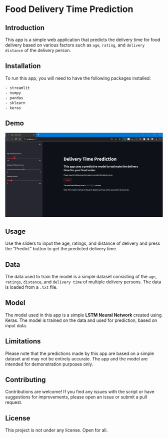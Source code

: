 # **Food Delivery Time Prediction**

## **Introduction**

This app is a simple web application that predicts the delivery time for food delivery based on various factors such as `age`, `rating`, and `delivery distance` of the delivery person.

## **Installation**

To run this app, you will need to have the following packages installed:

```cli
- streamlit
- numpy
- pandas
- sklearn
- keras
```

## **Demo**

<img src="code/style/Time%20Prediction.jpg"  width="600">

## **Usage**

Use the sliders to input the age, ratings, and distance of delivery and press the "Predict" button to get the predicted delivery time.

## **Data**

The data used to train the model is a simple dataset consisting of the `age`, `ratings`, `distance`, and `delivery time` of multiple delivery persons. The data is loaded from a `.txt` file.

## **Model**

The model used in this app is a simple **LSTM Neural Network** created using Keras. The model is trained on the data and used for prediction, based on input data.

## **Limitations**

Please note that the predictions made by this app are based on a simple dataset and may not be entirely accurate. The app and the model are intended for demonstration purposes only.

## **Contributing**

Contributions are welcome! If you find any issues with the script or have suggestions for improvements, please open an issue or submit a pull request.

## **License**

This project is not under any license. Open for all.
